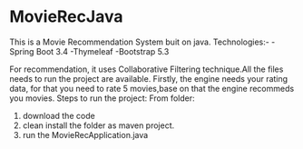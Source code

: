 # MovieRecJava
This is a Movie Recommendation System buit on java.
Technologies:-
-Spring Boot 3.4
-Thymeleaf
-Bootstrap 5.3

For recommendation, it uses Collaborative Filtering technique.All the files needs to run the project are available.
Firstly, the engine needs your rating data, for that you need to rate 5 movies,base on that the engine recommeds you movies.
Steps to run the project:
From folder:
1. download the code
2. clean install the folder as maven project.
3. run the MovieRecApplication.java
